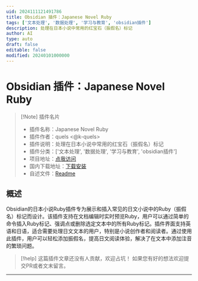 ```yaml
---
uid: 2024111121491786
title: Obsidian 插件：Japanese Novel Ruby
tags: ['文本处理', '数据处理', '学习与教育', 'obsidian插件']
description: 处理在日本小说中常用的红宝石（振假名）标记
author: AI
type: auto
draft: false
editable: false
modified: 20240101000000
---
```


# Obsidian 插件：Japanese Novel Ruby

> [!Note] 插件名片
> - 插件名称：Japanese Novel Ruby
> - 插件作者：quels <@k-quels>
> - 插件说明：处理在日本小说中常用的红宝石（振假名）标记
> - 插件分类：['文本处理', '数据处理', '学习与教育', 'obsidian插件']
> - 项目地址：[点我访问](https://github.com/k-quels/japanese-novel-ruby)
> - 国内下载地址：[下载安装](https://pkmer.cn/products/plugin/pluginMarket/?japanese-novel-ruby)
> - 自述文件：[Readme](https://ghproxy.net/https://raw.githubusercontent.com/k-quels/japanese-novel-ruby/master/README.md)



## 概述

Obsidian的日本小说Ruby插件专为展示和插入常见的日文小说中的Ruby（振假名）标记而设计。该插件支持在文档编辑时实时预览Ruby，用户可以通过简单的命令插入Ruby标记、强调点或删除选定文本中的所有Ruby标记。插件界面支持英语和日语，适合需要处理日文文本的用户，特别是小说创作者和阅读者。通过使用此插件，用户可以轻松添加振假名，提高日文阅读体验，解决了在文本中添加注音的繁琐问题。


> [!help] 
> 这篇插件文章还没有人贡献，欢迎占坑！
> 如果您有好的想法欢迎提交PR或者文末留言。
> 

---



